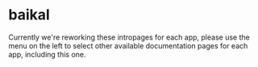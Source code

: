 # baikal

Currently we're reworking these intropages for each app, please use the menu on the left to select other available documentation pages for each app, including this one.
